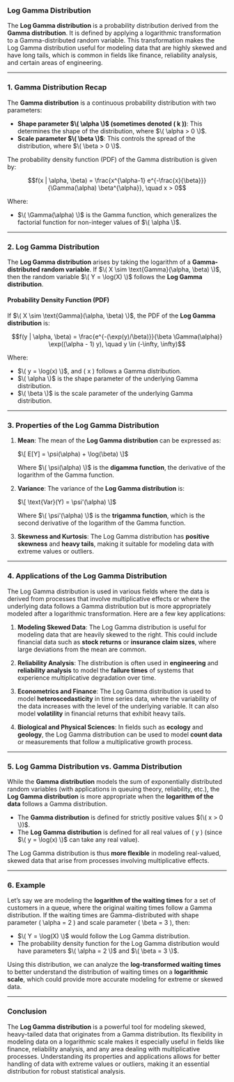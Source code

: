 ### **Log Gamma Distribution**

The **Log Gamma distribution** is a probability distribution derived from the **Gamma distribution**. It is defined by applying a logarithmic transformation to a Gamma-distributed random variable. This transformation makes the Log Gamma distribution useful for modeling data that are highly skewed and have long tails, which is common in fields like finance, reliability analysis, and certain areas of engineering.

---

### **1. Gamma Distribution Recap**

The **Gamma distribution** is a continuous probability distribution with two parameters:
- **Shape parameter $\( \alpha \)$ (sometimes denoted \( k \))**: This determines the shape of the distribution, where $\( \alpha > 0 \)$.
- **Scale parameter $\( \beta \)$**: This controls the spread of the distribution, where $\( \beta > 0 \)$.

The probability density function (PDF) of the Gamma distribution is given by:

```math
f(x | \alpha, \beta) = \frac{x^{\alpha-1} e^{-\frac{x}{\beta}}}{\Gamma(\alpha) \beta^{\alpha}}, \quad x > 0
```

Where:
- $\( \Gamma(\alpha) \)$ is the Gamma function, which generalizes the factorial function for non-integer values of $\( \alpha \)$.

---

### **2. Log Gamma Distribution**

The **Log Gamma distribution** arises by taking the logarithm of a **Gamma-distributed random variable**. If $\( X \sim \text{Gamma}(\alpha, \beta) \)$, then the random variable $\( Y = \log(X) \)$ follows the **Log Gamma distribution**.

#### **Probability Density Function (PDF)**

If $\( X \sim \text{Gamma}(\alpha, \beta) \)$, the PDF of the **Log Gamma distribution** is:

```math
f(y | \alpha, \beta) = \frac{e^{-(\exp(y)/\beta)}}{\beta \Gamma(\alpha)} \exp((\alpha - 1) y), \quad y \in (-\infty, \infty)
```

Where:
- $\( y = \log(x) \)$, and \( x \) follows a Gamma distribution.
- $\( \alpha \)$ is the shape parameter of the underlying Gamma distribution.
- $\( \beta \)$ is the scale parameter of the underlying Gamma distribution.

---

### **3. Properties of the Log Gamma Distribution**

1. **Mean**:
   The mean of the **Log Gamma distribution** can be expressed as:
   
   $\[
   E[Y] = \psi(\alpha) + \log(\beta)
   \]$
   
   Where $\( \psi(\alpha) \)$ is the **digamma function**, the derivative of the logarithm of the Gamma function.

2. **Variance**:
   The variance of the **Log Gamma distribution** is:
   
   $\[
   \text{Var}(Y) = \psi'(\alpha)
   \]$
   
   Where $\( \psi'(\alpha) \)$ is the **trigamma function**, which is the second derivative of the logarithm of the Gamma function.

3. **Skewness and Kurtosis**:
   The Log Gamma distribution has **positive skewness** and **heavy tails**, making it suitable for modeling data with extreme values or outliers.

---

### **4. Applications of the Log Gamma Distribution**

The Log Gamma distribution is used in various fields where the data is derived from processes that involve multiplicative effects or where the underlying data follows a Gamma distribution but is more appropriately modeled after a logarithmic transformation. Here are a few key applications:

1. **Modeling Skewed Data**:
   The Log Gamma distribution is useful for modeling data that are heavily skewed to the right. This could include financial data such as **stock returns** or **insurance claim sizes**, where large deviations from the mean are common.

2. **Reliability Analysis**:
   The distribution is often used in **engineering** and **reliability analysis** to model the **failure times** of systems that experience multiplicative degradation over time.

3. **Econometrics and Finance**:
   The Log Gamma distribution is used to model **heteroscedasticity** in time series data, where the variability of the data increases with the level of the underlying variable. It can also model **volatility** in financial returns that exhibit heavy tails.

4. **Biological and Physical Sciences**:
   In fields such as **ecology** and **geology**, the Log Gamma distribution can be used to model **count data** or measurements that follow a multiplicative growth process.

---

### **5. Log Gamma Distribution vs. Gamma Distribution**

While the **Gamma distribution** models the sum of exponentially distributed random variables (with applications in queuing theory, reliability, etc.), the **Log Gamma distribution** is more appropriate when the **logarithm of the data** follows a Gamma distribution.

- The **Gamma distribution** is defined for strictly positive values $(\( x > 0 \))$.
- The **Log Gamma distribution** is defined for all real values of \( y \) (since $\( y = \log(x) \)$ can take any real value).

The Log Gamma distribution is thus **more flexible** in modeling real-valued, skewed data that arise from processes involving multiplicative effects.

---

### **6. Example**

Let’s say we are modeling the **logarithm of the waiting times** for a set of customers in a queue, where the original waiting times follow a Gamma distribution. If the waiting times are Gamma-distributed with shape parameter \( \alpha = 2 \) and scale parameter \( \beta = 3 \), then:

- $\( Y = \log(X) \)$ would follow the Log Gamma distribution.
- The probability density function for the Log Gamma distribution would have parameters $\( \alpha = 2 \)$ and $\( \beta = 3 \)$.

Using this distribution, we can analyze the **log-transformed waiting times** to better understand the distribution of waiting times on a **logarithmic scale**, which could provide more accurate modeling for extreme or skewed data.

---

### **Conclusion**

The **Log Gamma distribution** is a powerful tool for modeling skewed, heavy-tailed data that originates from a Gamma distribution. Its flexibility in modeling data on a logarithmic scale makes it especially useful in fields like finance, reliability analysis, and any area dealing with multiplicative processes. Understanding its properties and applications allows for better handling of data with extreme values or outliers, making it an essential distribution for robust statistical analysis.
